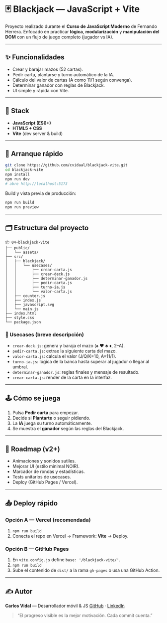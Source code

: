 # 🃏 Blackjack — JavaScript + Vite

Proyecto realizado durante el **Curso de JavaScript Moderno** de Fernando Herrera.
Enfocado en practicar **lógica**, **modularización** y **manipulación del DOM** con un flujo de juego completo (jugador vs IA).

---

## ✨ Funcionalidades
- Crear y barajar mazos (52 cartas).
- Pedir carta, plantarse y turno automático de la IA.
- Cálculo del valor de cartas (A como 11/1 según convenga).
- Determinar ganador con reglas de Blackjack.
- UI simple y rápida con Vite.

---

## 🧩 Stack
- **JavaScript (ES6+)**
- **HTML5 + CSS**
- **Vite** (dev server & build)

---

## 🚀 Arranque rápido

```bash
git clone https://github.com/cvidaal/blackjack-vite.git
cd blackjack-vite
npm install
npm run dev
# abre http://localhost:5173
````

Build y vista previa de producción:

```bash
npm run build
npm run preview
```

---

## 🗂️ Estructura del proyecto

```
📦 04-blackjack-vite
├── public/
│   └── assets/
├── src/
│   ├── blackjack/
│   │   └── usecases/
│   │       ├── crear-carta.js
│   │       ├── crear-deck.js
│   │       ├── determinar-ganador.js
│   │       ├── pedir-carta.js
│   │       ├── turno-ia.js
│   │       └── valor-carta.js
│   ├── counter.js
│   ├── index.js
│   ├── javascript.svg
│   └── main.js
├── index.html
├── style.css
└── package.json
```

### 🔧 Usecases (breve descripción)

* `crear-deck.js`: genera y baraja el mazo (♠️ ♥️ ♣️ ♦️, 2–A).
* `pedir-carta.js`: extrae la siguiente carta del mazo.
* `valor-carta.js`: calcula el valor (J/Q/K=10, A=11/1).
* `turno-ia.js`: lógica de la banca hasta superar al jugador o llegar al umbral.
* `determinar-ganador.js`: reglas finales y mensaje de resultado.
* `crear-carta.js`: render de la carta en la interfaz.

---

## 🕹️ Cómo se juega

1. Pulsa **Pedir carta** para empezar.
2. Decide si **Plantarte** o seguir pidiendo.
3. La **IA** juega su turno automáticamente.
4. Se muestra el **ganador** según las reglas del Blackjack.

---

## 📌 Roadmap (v2+)

* Animaciones y sonidos sutiles.
* Mejorar UI (estilo minimal NOIR).
* Marcador de rondas y estadísticas.
* Tests unitarios de usecases.
* Deploy (GitHub Pages / Vercel).

---

## 📤 Deploy rápido

### Opción A — Vercel (recomendada)

1. `npm run build`
2. Conecta el repo en Vercel → Framework: **Vite** → Deploy.

### Opción B — GitHub Pages

1. En `vite.config.js` define `base: '/blackjack-vite/'`.
2. `npm run build`
3. Sube el contenido de `dist/` a la rama `gh-pages` o usa una GitHub Action.

---

## ✍️ Autor

**Carlos Vidal** — Desarrollador móvil & JS
[GitHub](https://github.com/cvidaal) · [LinkedIn](https://www.linkedin.com/in/cvidaal)

> “El progreso visible es la mejor motivación. Cada commit cuenta.”